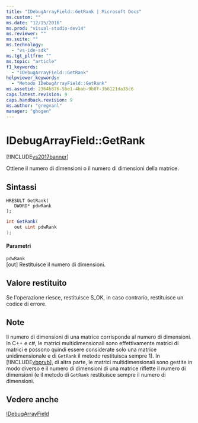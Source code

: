 ```yaml
---
title: "IDebugArrayField::GetRank | Microsoft Docs"
ms.custom: ""
ms.date: "12/15/2016"
ms.prod: "visual-studio-dev14"
ms.reviewer: ""
ms.suite: ""
ms.technology: 
  - "vs-ide-sdk"
ms.tgt_pltfrm: ""
ms.topic: "article"
f1_keywords: 
  - "IDebugArrayField::GetRank"
helpviewer_keywords: 
  - "Metodo IDebugArrayField::GetRank"
ms.assetid: 2364b876-5be1-4bab-9b8f-3b6121da35c6
caps.latest.revision: 9
caps.handback.revision: 9
ms.author: "gregvanl"
manager: "ghogen"
---
```

# IDebugArrayField::GetRank
[!INCLUDE[vs2017banner](../../../code-quality/includes/vs2017banner.md)]

Ottiene il numero di dimensioni o il numero di dimensioni della matrice.  
  
## Sintassi  
  
```cpp#  
HRESULT GetRank(   
   DWORD* pdwRank  
);  
```  
  
```c#  
int GetRank(  
   out uint pdwRank  
);  
```  
  
#### Parametri  
 `pdwRank`  
 \[out\]  Restituisce il numero di dimensioni.  
  
## Valore restituito  
 Se l'operazione riesce, restituisce S\_OK, in caso contrario, restituisce un codice di errore.  
  
## Note  
 Il numero di dimensioni di una matrice corrisponde al numero di dimensioni.  In C\+\+ e c\#, le matrici multidimensionali sono effettivamente matrici di matrici e possono quindi essere considerate solo una matrice unidimensionale e di `GetRank` il metodo restituisca sempre 1\).  In [!INCLUDE[vbprvb](../../../code-quality/includes/vbprvb_md.md)], di altra parte, le matrici multidimensionali sono gestite in modo diverso e il numero di dimensioni di una matrice riflette il numero di dimensioni \(e il metodo di `GetRank` restituisce sempre il numero di dimensioni.  
  
## Vedere anche  
 [IDebugArrayField](../../../extensibility/debugger/reference/idebugarrayfield.md)